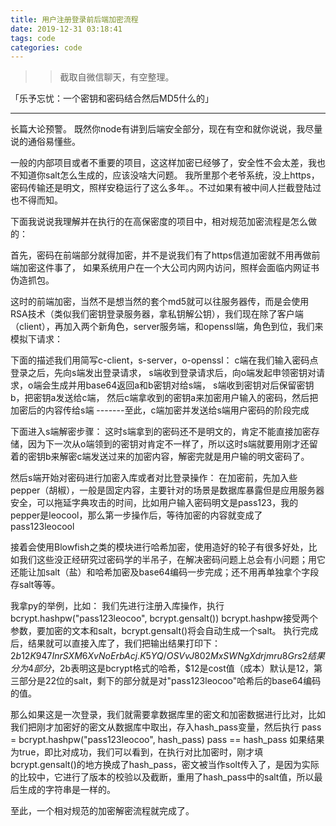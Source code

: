 ```yaml
---
title: 用户注册登录前后端加密流程
date: 2019-12-31 03:18:41
tags: code
categories: code
---
```


>> 截取自微信聊天，有空整理。

「乐予忘忧：一个密钥和密码结合然后MD5什么的」
- - - - - - - - - - - - - - -
长篇大论预警。
既然你node有讲到后端安全部分，现在有空和就你说说，我尽量说的通俗易懂些。

一般的内部项目或者不重要的项目，这这样加密已经够了，安全性不会太差，我也不知道你salt怎么生成的，应该没啥大问题。
我所里那个老爷系统，没上https，密码传输还是明文，照样安稳运行了这么多年。。不过如果有被中间人拦截登陆过也不得而知。

下面我说说我理解并在执行的在高保密度的项目中，相对规范加密流程是怎么做的：

首先，密码在前端部分就得加密，并不是说我们有了https信道加密就不用再做前端加密这件事了， 如果系统用户在一个大公司内网内访问，照样会面临内网证书伪造抓包。

这时的前端加密，当然不是想当然的套个md5就可以往服务器传，而是会使用RSA技术（类似我们密钥登录服务器，拿私钥解公钥），我们现在除了客户端（client），再加入两个新角色，server服务端，和openssl端，角色到位，我们来模拟下请求：

下面的描述我们用简写c-client，s-server，o-openssl：
c端在我们输入密码点登录之后，先向s端发出登录请求，
s端收到登录请求后，向o端发起申领密钥对请求，o端会生成并用base64返回a和b密钥对给s端，
s端收到密钥对后保留密钥b，把密钥a发送给c端，
然后c端拿收到的密钥a来加密用户输入的密码，然后把加密后的内容传给s端
-------至此，c端加密并发送给s端用户密码的阶段完成

下面进入s端解密步骤：
这时s端拿到的密码还不是明文的，肯定不能直接加密存储，因为下一次从o端领到的密钥对肯定不一样了，所以这时s端就要用刚才还留着的密钥b来解密c端发送过来的加密内容，解密完就是用户输的明文密码了。

然后s端开始对密码进行加密入库或者对比登录操作：
在加密前，先加入些pepper（胡椒），一般是固定内容，主要针对的场景是数据库暴露但是应用服务器安全，可以拖延字典攻击的时间，比如用户输入密码明文是pass123，我的pepper是leocool，那么第一步操作后，等待加密的内容就变成了pass123leocool

接着会使用Blowfish之类的模块进行哈希加密，使用造好的轮子有很多好处，比如我们这些没正经研究过密码学的半吊子，在解决密码问题上总会有小问题；用它还能让加salt（盐）和哈希加密及base64编码一步完成；还不用再单独拿个字段存salt等等。

我拿py的举例，比如：
我们先进行注册入库操作，执行
bcrypt.hashpw("pass123leocoo", bcrypt.gensalt())
bcrypt.hashpw接受两个参数，要加密的文本和salt，bcrypt.gensalt()将会自动生成一个salt。
执行完成后，结果就可以直接入库了，我们把输出结果打印下：
$2b$12$K947InrSXM6XvNoErbAcj.K5YQ/OSVvJ802MxSWNgXdrjmru8Grs2
结果分为4部分，$2b表明这是bcrypt格式的哈希，$12是cost值（成本）默认是12，第三部分是22位的salt，剩下的部分就是对"pass123leocoo"哈希后的base64编码的值。

那么如果这是一次登录，我们就需要拿数据库里的密文和加密数据进行比对，比如我们把刚才加密好的密文从数据库中取出，存入hash_pass变量，然后执行
pass = bcrypt.hashpw("pass123leocoo", hash_pass)
pass  == hash_pass
如果结果为true，即比对成功，我们可以看到，在执行对比加密时，刚才填bcrypt.gensalt()的地方换成了hash_pass，密文被当作solt传入了，是因为实际的比较中，它进行了版本的校验以及截断，重用了hash_pass中的salt值，所以最后生成的字符串是一样的。

至此，一个相对规范的加密解密流程就完成了。